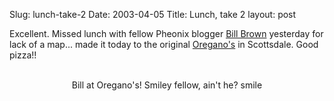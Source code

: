 Slug: lunch-take-2
Date: 2003-04-05
Title: Lunch, take 2
layout: post

Excellent. Missed lunch with fellow Pheonix blogger <a href="http://www.bbrown.info/blogs/bblog/">Bill Brown</a> yesterday for lack of a map... made it today to the original <a href="http://www.oreganos.com/main.html">Oregano&#39;s</a> in Scottsdale. Good pizza!!

<div align="center"><br />Bill at Oregano&#39;s! Smiley fellow, ain&#39;t he? smile</div>
